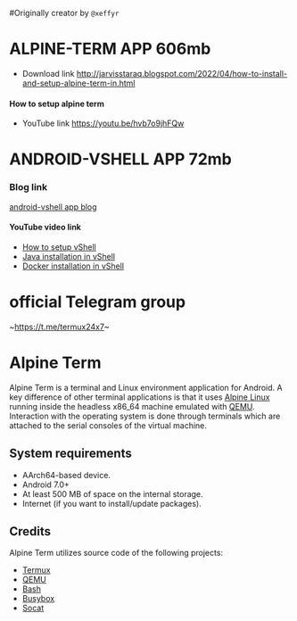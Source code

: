 #Originally creator by ```@xeffyr```

# ALPINE-TERM APP 606mb
* Download link
http://jarvisstaraq.blogspot.com/2022/04/how-to-install-and-setup-alpine-term-in.html

#### How to setup alpine term
* YouTube link
https://youtu.be/hvb7o9jhFQw

# ANDROID-VSHELL APP 72mb

### Blog link
[android-vshell app blog](https://jarvisstaraq.blogspot.com/2021/05/how-to-install-and-setup-xeffyrandroid.html)
#### YouTube video link
* [How to setup vShell](https://youtu.be/V_fU-RPi5J8)
* [Java installation in vShell](https://youtu.be/AO6jRrGT4UE)
* [Docker installation in vShell](https://youtu.be/1bmvwzZETLw)

# official Telegram group
~https://t.me/termux24x7~

# Alpine Term

Alpine Term is a terminal and Linux environment application for Android.
A key difference of other terminal applications is that it uses
[Alpine Linux](https://alpinelinux.org/) running inside the headless
x86_64 machine emulated with [QEMU](https://www.qemu.org/). Interaction
with the operating system is done through terminals which are attached to
the serial consoles of the virtual machine.

## System requirements

 - AArch64-based device.
 - Android 7.0+
 - At least 500 MB of space on the internal storage.
 - Internet (if you want to install/update packages).

## Credits

Alpine Term utilizes source code of the following projects:

 - [Termux](https://github.com/termux/termux-app)
 - [QEMU](https://qemu.org)
 - [Bash](http://www.gnu.org/software/bash/bash.html)
 - [Busybox](https://busybox.net)
 - [Socat](http://www.dest-unreach.org/socat/)
